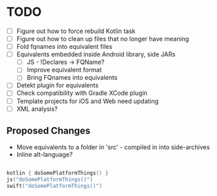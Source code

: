 # TODO

- [ ] Figure out how to force rebuild Kotlin task
- [ ] Figure out how to clean up files that no longer have meaning
- [ ] Fold fqnames into equivalent files
- [ ] Equivalents embedded inside Android library, side JARs
  - [ ] JS - !Declares -> FQName?
  - [ ] Improve equivalent format
  - [ ] Bring FQnames into equivalents
- [ ] Detekt plugin for equivalents
- [ ] Check compatibility with Gradle XCode plugin
- [ ] Template projects for iOS and Web need updating
- [ ] XML analysis?

## Proposed Changes

- Move equivalents to a folder in 'src' - compiled in into side-archives
- Inline alt-language?


```kotlin

kotlin { doSomePlatformThings() }
js("doSomePlatformThings()")
swift("doSomePlatformThings()")

```